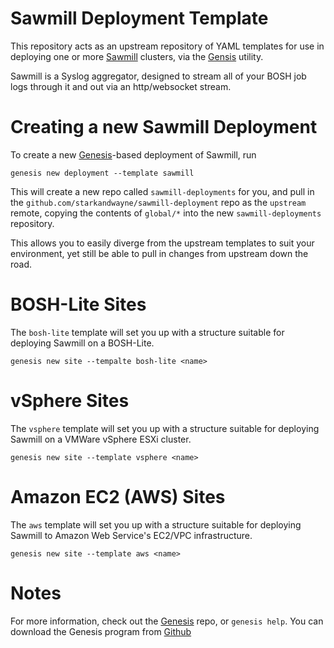 Sawmill Deployment Template
======================================

This repository acts as an upstream repository of YAML templates for use
in deploying one or more [Sawmill](https://github.com/cloudfoundry-community/sawmill-boshrelease)
clusters, via the [Gensis][1] utility.

Sawmill is a Syslog aggregator, designed to stream all of your BOSH job logs through it
and out via an http/websocket stream.

Creating a new Sawmill Deployment
======================================

To create a new [Genesis][1]-based deployment of Sawmill, run

    genesis new deployment --template sawmill

This will create a new repo called `sawmill-deployments` for you, and
pull in the `github.com/starkandwayne/sawmill-deployment` repo as the
`upstream` remote, copying the contents of `global/*` into the new
`sawmill-deployments` repository.

This allows you to easily diverge from the upstream templates to suit your
environment, yet still be able to pull in changes from upstream down
the road.



BOSH-Lite Sites
======================================

The `bosh-lite` template will set you up with a structure suitable
for deploying Sawmill on a BOSH-Lite.

    genesis new site --tempalte bosh-lite <name>



vSphere Sites
======================================

The `vsphere` template will set you up with a structure suitable
for deploying Sawmill on a VMWare vSphere ESXi cluster.

    genesis new site --template vsphere <name>



Amazon EC2 (AWS) Sites
======================================

The `aws` template will set you up with a structure suitable for
deploying Sawmill to Amazon Web Service's EC2/VPC
infrastructure.

    genesis new site --template aws <name>



Notes
======================================

For more information, check out the [Genesis][1] repo, or `genesis help`.
You can download the Genesis program from [Github][1]



[1]: https://github.com/starkandwayne/genesis
